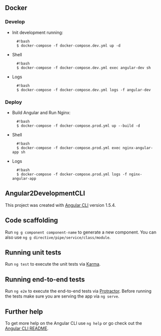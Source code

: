 ## Docker

### Develop

- Init development running:

        #!bash
        $ docker-compose -f docker-compose.dev.yml up -d

- Shell

        #!bash
        $ docker-compose -f docker-compose.dev.yml exec angular-dev sh

- Logs

        #!bash
        $ docker-compose -f docker-compose.dev.yml logs -f angular-dev

### Deploy

- Build Angular and Run Nginx:

        #!bash
        $ docker-compose -f docker-compose.prod.yml up --build -d

- Shell

        #!bash
        $ docker-compose -f docker-compose.prod.yml exec nginx-angular-app sh

- Logs

        #!bash
        $ docker-compose -f docker-compose.prod.yml logs -f nginx-angular-app


## Angular2DevelopmentCLI

This project was created with [Angular CLI](https://github.com/angular/angular-cli) version 1.5.4.

## Code scaffolding

Run `ng g component component-name` to generate a new component. You can also use `ng g directive/pipe/service/class/module`.

## Running unit tests

Run `ng test` to execute the unit tests via [Karma](https://karma-runner.github.io).

## Running end-to-end tests

Run `ng e2e` to execute the end-to-end tests via [Protractor](http://www.protractortest.org/).
Before running the tests make sure you are serving the app via `ng serve`.

## Further help

To get more help on the Angular CLI use `ng help` or go check out the [Angular CLI README](https://github.com/angular/angular-cli/blob/master/README.md).
